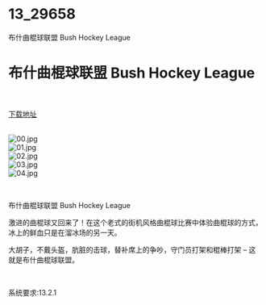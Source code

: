 # 13_29658
布什曲棍球联盟 Bush Hockey League
# 布什曲棍球联盟 Bush Hockey League
 <br/></br>
[下载地址](https://www.switch520.cc/article/29658 "下载地址")
<br/></br>

<p><img title="00.jpg" src="https://www.switch520.cc/muke_img/2022_04_14_8451c63860216.jpg" alt="00.jpg"><br>
<img title="01.jpg" src="https://www.switch520.cc/muke_img/2022_04_14_b1b86e781e2c4.jpg" alt="01.jpg"><br>
<img title="02.jpg" src="https://www.switch520.cc/muke_img/2022_04_14_41e748bbfd361.jpg" alt="02.jpg"><br>
<img title="03.jpg" src="https://www.switch520.cc/muke_img/2022_04_14_4c592997f97a2.jpg" alt="03.jpg"><br>
<img title="04.jpg" src="https://www.switch520.cc/muke_img/2022_04_14_8e63cd0607955.jpg" alt="04.jpg"></p>
<p>&nbsp;</p>
<p>布什曲棍球联盟 Bush Hockey League</p>
<p>激进的曲棍球又回来了！在这个老式的街机风格曲棍球比赛中体验曲棍球的方式，冰上的鲜血只是在溜冰场的另一天。</p>
<p>大胡子，不戴头盔，肮脏的击球，替补席上的争吵，守门员打架和棍棒打架 – 这就是布什曲棍球联盟。</p>
<p>&nbsp;</p>
<p>系统要求:13.2.1</p>



